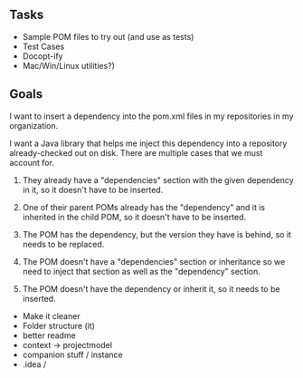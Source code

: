 
## Tasks

  * Sample POM files to try out (and use as tests)
  * Test Cases
  * Docopt-ify
  * Mac/Win/Linux utilities?)

## Goals

I want to insert a dependency into the pom.xml files in my repositories in my organization.

I want a Java library that helps me inject this dependency into a repository already-checked out on disk. There are multiple cases that we must account for.

1. They already have a "dependencies" section with the given dependency in it, so it doesn't have to be inserted.

2. One of their parent POMs already has the "dependency" and it is inherited in the child POM, so it doesn't have to be inserted.

3. The POM has the dependency, but the version they have is behind, so it needs to be replaced.

4. The POM doesn't have a "dependencies" section or inheritance so we need to inject that section as well as the "dependency" section.

5. The POM doesn't have the dependency or inherit it, so it needs to be inserted.

- Make it cleaner
- Folder structure (it)
- better readme
- context -> projectmodel
- companion stuff / instance
- .idea /